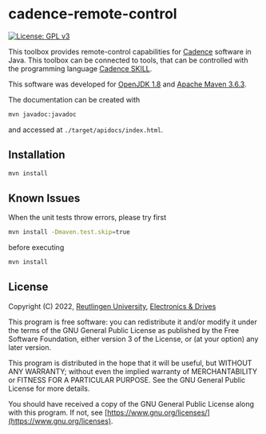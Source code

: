 # cadence-remote-control
[![License: GPL v3](https://img.shields.io/badge/License-GPLv3-blue.svg)](https://www.gnu.org/licenses/gpl-3.0)  

This toolbox provides remote-control capabilities for 
[Cadence](https://www.cadence.com) software in Java.
This toolbox can be connected to tools, that can be controlled with the
programming 
language [Cadence SKILL](https://en.wikipedia.org/wiki/Cadence_SKILL).

This software was developed for [OpenJDK 1.8](https://openjdk.java.net) 
and [Apache Maven 3.6.3](https://maven.apache.org).

The documentation can be created with 
```bash
mvn javadoc:javadoc
```
and accessed at  `./target/apidocs/index.html`.

## Installation

```bash
mvn install
```

## Known Issues

When the unit tests throw errors, please try first
```bash
mvn install -Dmaven.test.skip=true
```
before executing
```bash
mvn install
```

## License

Copyright (C) 2022, [Reutlingen University](https://www.reutlingen-university.de), [Electronics & Drives](https://www.electronics-and-drives.de/)

This program is free software: you can redistribute it and/or modify
it under the terms of the GNU General Public License as published by
the Free Software Foundation, either version 3 of the License, or
(at your option) any later version.

This program is distributed in the hope that it will be useful,
but WITHOUT ANY WARRANTY; without even the implied warranty of
MERCHANTABILITY or FITNESS FOR A PARTICULAR PURPOSE.  See the
GNU General Public License for more details.

You should have received a copy of the GNU General Public License
along with this program. If not, see 
[https://www.gnu.org/licenses/](https://www.gnu.org/licenses).